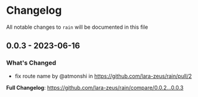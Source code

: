 # Changelog

All notable changes to `rain` will be documented in this file

## 0.0.3 - 2023-06-16

### What's Changed

- fix route name by @atmonshi in https://github.com/lara-zeus/rain/pull/2

**Full Changelog**: https://github.com/lara-zeus/rain/compare/0.0.2...0.0.3
